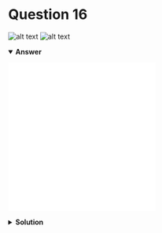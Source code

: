 # Question 16
![alt text](../ques-ref-16-20.png)
![alt text](q16.png)

<details open>
<summary><b>Answer</b></summary>

![alt text](a16.txt)
![alt text](a16.py)
</details>

<details>
<summary><b>Solution</b></summary>

![alt text](s16.png)
</details>
